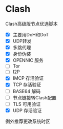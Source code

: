 # Clash
Clash高级版节点优选脚本

- [x] 主要用DoH和DoT  
- [x] UDP转发  
- [x] 多跳代理  
- [x] 身份伪装  
- [x] OPENNIC 服务  
- [ ] Tor  
- [ ] I2P  
- [x] IMCP 存活验证  
- [x] TCP 存活验证  
- [ ] BASE64 解码  
- [ ] 节点链接转Clash配置  
- [ ] TLS 可用验证  
- [x] UDP 存活验证  

例外推荐更改系统时区
